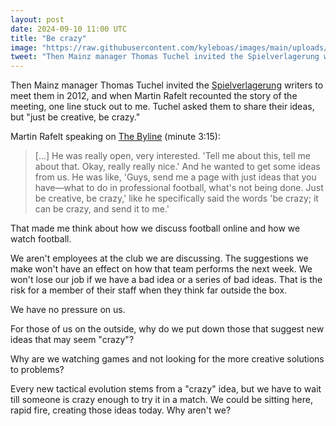 ```yaml
---
layout: post
date: 2024-09-10 11:00 UTC
title: "Be crazy"
image: "https://raw.githubusercontent.com/kyleboas/images/main/uploads/2024/09/10/Image-10Sep2024_00:08:22.png"
tweet: "Then Mainz manager Thomas Tuchel invited the Spielverlagerung writers to meet them in 2012, and when @MartinRafelt recounted the story of the meeting, one line stuck out to me. Tuchel asked them to share their ideas, but 'be creative, be crazy.'"
---
```


Then Mainz manager Thomas Tuchel invited the [Spielverlagerung](https://spielverlagerung.de/) writers to meet them in 2012, and when Martin Rafelt recounted the story of the meeting, one line stuck out to me. Tuchel asked them to share their ideas, but "just be creative, be crazy."

<!---more--->

Martin Rafelt speaking on [The Byline](https://youtu.be/L9IKhR0IbCQ?si=toBnMuDajIGG8pX1) (minute 3:15):

> [...] He was really open, very interested. 'Tell me about this, tell me about that. Okay, really really nice.' And he wanted to get some ideas from us. He was like, 'Guys, send me a page with just ideas that you have—what to do in professional football, what's not being done. Just be creative, be crazy,' like he specifically said the words 'be crazy; it can be crazy, and send it to me.'

That made me think about how we discuss football online and how we watch football. 

We aren't employees at the club we are discussing. The suggestions we make won't have an effect on how that team performs the next week. We won't lose our job if we have a bad idea or a series of bad ideas. That is the risk for a member of their staff when they think far outside the box.

We have no pressure on us.

For those of us on the outside, why do we put down those that suggest new ideas that may seem "crazy"?

Why are we watching games and not looking for the more creative solutions to problems?

Every new tactical evolution stems from a "crazy" idea, but we have to wait till someone is crazy enough to try it in a match. We could be sitting here, rapid fire, creating those ideas today. Why aren't we? 